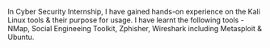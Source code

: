 In Cyber Security Internship, I have gained hands-on experience on the Kali Linux tools & their purpose for usage.
I have learnt the following tools - NMap, Social Engineeing Toolkit, Zphisher, Wireshark including Metasploit & Ubuntu.
